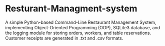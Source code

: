 # Resturant-Managment-system

A simple Python-based Command-Line Restaurant Management System, implementing Object-Oriented Programming (OOP), SQLite3 database, and the logging module for storing orders, workers, and table reservations. Customer receipts are generated in .txt and .csv formats.
